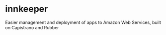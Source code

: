 innkeeper
=========

Easier management and deployment of apps to Amazon Web Services, built on Capistrano and Rubber
